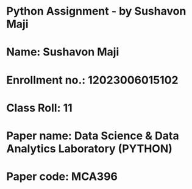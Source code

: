 # Python Assignment - by Sushavon Maji

# Name: Sushavon Maji
# Enrollment no.: 12023006015102
# Class Roll: 11
# Paper name: Data Science & Data Analytics Laboratory (PYTHON)
# Paper code: MCA396
